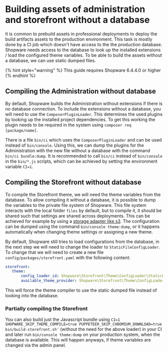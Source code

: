 # Building assets of administration and storefront without a database

It is common to prebuild assets in professional deployments to deploy the build artifacts assets to the production environment. This task is mostly done by a CI job which doesn't have access to the the production database. Shopware needs access to the database to look up the installed extensions / load the configured theme variables. To be able to build the assets without a database, we can use static dumped files.

{% hint style="warning" %}
This guide requires Shopware 6.4.4.0 or higher
{% endhint %}

## Compiling the Administration without database

By default, Shopware builds the Administration without extensions if there is no database connection. To include the extensions without a database, you will need to use the `ComposerPluginLoader`. This determines the used plugins by looking up the installed project dependencies. To get this working the plugin needs to be required in the system using `composer req [package/name]`.

There is a file `bin/ci` which uses the `ComposerPluginLoader` and can be used instead of `bin/console`.
Using this, we can dump the plugins for the Administration with the new file without a database with the command `bin/ci bundle:dump`. It is recommended to call `bin/ci` instead of `bin/console` in the `bin/*.js` scripts, which can be achieved by setting the environment variable `CI=1`.

## Compiling the Storefront without database

To compile the Storefront theme, we will need the theme variables from the database. To allow compiling it without a database, it is possible to dump the variables to the private file system of Shopware. This file system interacts with the local folder `files` by default, but to compile it, it should be shared such that settings are shared across deployments. This can be achieved for example by using a [storage adapter like s3](../../infrastructure/filesystem.md). The configuration can be dumped using the command `bin/console theme:dump`, or it happens automatically when changing theme settings or assigning a new theme.

By default, Shopware still tries to load configurations from the database, in the next step we will need to change the loader to `StaticFileConfigLoader`. To change that we will need to create a new file `config/packages/storefront.yaml` with the following content:

 ```yaml
storefront:
    theme:
        config_loader_id: Shopware\Storefront\Theme\ConfigLoader\StaticFileConfigLoader
        available_theme_provider: Shopware\Storefront\Theme\ConfigLoader\StaticFileAvailableThemeProvider
 ```

 This will force the theme compiler to use the static dumped file instead of looking into the database.

### Partially compiling the Storefront

You can also build just the Javascript bundle using `CI=1 SHOPWARE_SKIP_THEME_COMPILE=true PUPPETEER_SKIP_CHROMIUM_DOWNLOAD=true bin/build-storefront.sh'` (without the need for the above loader) in your CI and later run `bin/console theme:dump` on your production system, when the database is available. This will happen anyways, if theme variables are changed via the admin panel.
